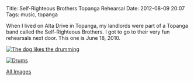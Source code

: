 Title: Self-Righteous Brothers Topanga Rehearsal
Date: 2012-08-09 20:07
Tags: music, topanga

When I lived on Alta Drive in Topanga, my landlords were part of a
Topanga band called the Self-Righteous Brothers. I got to go to their
very fun rehearsals next door. This one is June 18, 2010.

[![The dog likes the drumming](/galleries/self-righteous-brothers/content/images/large/P1030060.jpg)](/galleries/self-righteous-brothers/content/P1030060_large.html)

[![Drums](/galleries/self-righteous-brothers/content/images/large/P1030095.jpg)](/galleries/self-righteous-brothers/content/P1030095_large.html)

[All Images](/galleries/self-righteous-brothers/index.html)
